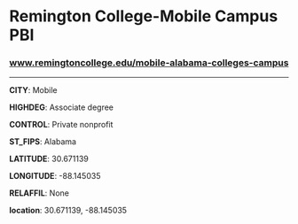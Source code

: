# Remington College-Mobile Campus PBI
### www.remingtoncollege.edu/mobile-alabama-colleges-campus
---
**CITY**: Mobile

**HIGHDEG**: Associate degree

**CONTROL**: Private nonprofit

**ST_FIPS**: Alabama

**LATITUDE**: 30.671139

**LONGITUDE**: -88.145035

**RELAFFIL**: None

**location**: 30.671139, -88.145035